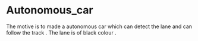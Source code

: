 # Autonomous_car
The motive is to made a autonomous car which can detect the lane and can follow the track . The lane is of black colour . 
